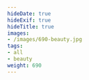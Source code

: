 ```yaml
---
hideDate: true
hideExif: true
hideTitle: true
images:
- /images/690-beauty.jpg
tags:
- all
- beauty
weight: 690
---
```

